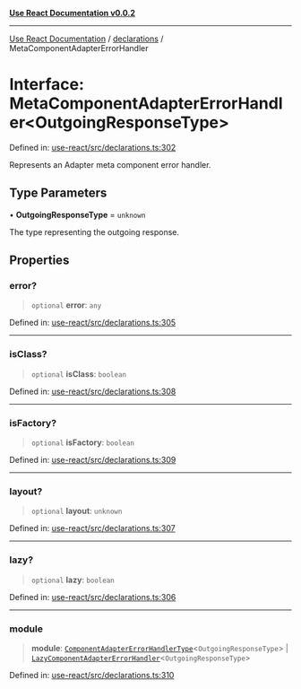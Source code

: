 [**Use React Documentation v0.0.2**](../../README.md)

***

[Use React Documentation](../../modules.md) / [declarations](../README.md) / MetaComponentAdapterErrorHandler

# Interface: MetaComponentAdapterErrorHandler\<OutgoingResponseType\>

Defined in: [use-react/src/declarations.ts:302](https://github.com/stonemjs/use-react/blob/d8ec502192c16b8752fc9e1bf85bd5600bcf9813/src/declarations.ts#L302)

Represents an Adapter meta component error handler.

## Type Parameters

• **OutgoingResponseType** = `unknown`

The type representing the outgoing response.

## Properties

### error?

> `optional` **error**: `any`

Defined in: [use-react/src/declarations.ts:305](https://github.com/stonemjs/use-react/blob/d8ec502192c16b8752fc9e1bf85bd5600bcf9813/src/declarations.ts#L305)

***

### isClass?

> `optional` **isClass**: `boolean`

Defined in: [use-react/src/declarations.ts:308](https://github.com/stonemjs/use-react/blob/d8ec502192c16b8752fc9e1bf85bd5600bcf9813/src/declarations.ts#L308)

***

### isFactory?

> `optional` **isFactory**: `boolean`

Defined in: [use-react/src/declarations.ts:309](https://github.com/stonemjs/use-react/blob/d8ec502192c16b8752fc9e1bf85bd5600bcf9813/src/declarations.ts#L309)

***

### layout?

> `optional` **layout**: `unknown`

Defined in: [use-react/src/declarations.ts:307](https://github.com/stonemjs/use-react/blob/d8ec502192c16b8752fc9e1bf85bd5600bcf9813/src/declarations.ts#L307)

***

### lazy?

> `optional` **lazy**: `boolean`

Defined in: [use-react/src/declarations.ts:306](https://github.com/stonemjs/use-react/blob/d8ec502192c16b8752fc9e1bf85bd5600bcf9813/src/declarations.ts#L306)

***

### module

> **module**: [`ComponentAdapterErrorHandlerType`](../type-aliases/ComponentAdapterErrorHandlerType.md)\<`OutgoingResponseType`\> \| [`LazyComponentAdapterErrorHandler`](../type-aliases/LazyComponentAdapterErrorHandler.md)\<`OutgoingResponseType`\>

Defined in: [use-react/src/declarations.ts:310](https://github.com/stonemjs/use-react/blob/d8ec502192c16b8752fc9e1bf85bd5600bcf9813/src/declarations.ts#L310)
